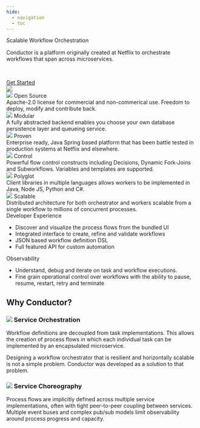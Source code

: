 ```yaml
---
hide: 
  - navigation
  - toc
---
```

<div class="home">
<div class="hero">
  <div class="row justify-content-center align-items-center">
    <div class="col-6">
      <div class="heading">
        Scalable Workflow Orchestration
      </div>
      <div class="caption" style="padding-top:15px">
        Conductor is a platform originally created at Netflix to orchestrate workflows that span across microservices.
      </div >
      <div style="display: flex; margin-top: 45px;">
        <a type="button" class="btn btn-primary" href="../devguide/concepts/index.html">Get Started</a>
      </div>
    </div>
    <div class="col-6">
      <img src="home/workflow.svg" class="illustration">
    </div>
  </div>
</div>


<div class="bullets">
  <div class="row justify-content-center">
    <div class="col-4">
      <div class="heading">
        <img src="home/icons/osi.svg" class="icon"/> Open Source
      </div>
      <div class="caption">
        Apache-2.0 license for commercial and non-commerical use. Freedom to deploy, modify and contribute back.
      </div>
    </div>
    <div class="col-4">
      <div class="heading">
        <img src="home/icons/modular.svg" class="icon"/> Modular
      </div>
      <div class="caption">
        A fully abstracted backend enables you choose your own database persistence layer and queueing service.
      </div>
    </div>
    <div class="col-4">
      <div class="heading">
        <img src="home/icons/shield.svg" class="icon"/> Proven
      </div>
      <div class="caption">        
        Enterprise ready, Java Spring based platform that has been battle tested in production systems at Netflix and elsewhere.
      </div>
    </div>
  </div>
  
  
  <div class="row justify-content-center">
    <div class="col-4">
      <div class="heading">
         <img src="home/icons/wrench.svg" class="icon"/> Control
      </div>
      <div class="caption">
        Powerful flow control constructs including Decisions, Dynamic Fork-Joins and Subworkflows. Variables and templates are supported.
      </div>
    </div>
    <div class="col-4">
      <div class="heading">
        <img src="home/icons/brackets.svg" class="icon"/> Polyglot
      </div>
      <div class="caption">
        Client libraries in multiple languages allows workers to be implemented in Java, Node JS, Python and C#.
      </div>
    </div>
    <div class="col-4">
      <div class="heading">
         <img src="home/icons/server.svg" class="icon" /> Scalable
      </div>
      <div class="caption">
        Distributed architecture for both orchestrator and workers scalable from a single workflow to millions of concurrent processes.
      </div>
    </div>
  </div>
</div>

<div class="module">
  <div class="row">
    <div class="col-6">
      <div class="heading">
        Developer Experience
      </div>
      <div class="caption">
        <ul>
          <li>Discover and visualize the process flows from the bundled UI</li>
          <li>Integrated interface to create, refine and validate workflows</li>          
          <li>JSON based workflow definition DSL</li>
          <li>Full featured API for custom automation</li>
        </ui>
      </div>
    </div>
    <div class="col-6">
      <div class="screenshot" style="background-image: url(home/devex.png);"></div>
    </div>
  </div>
</div>

<div class="module">
  <div class="row">
    <div class="col-6">
      <div class="heading">
        Observability
      </div>
      <div class="caption">    
        <ul>
          <li>Understand, debug and iterate on task and workflow executions.</li>
          <li>Fine grain operational control over workflows with the ability to pause, resume, restart, retry and terminate</li>
        </ul>
      </div>
    </div>
    <div class="col-6">
      <div class="screenshot" style="background-image: url(home/timeline.png);"></div>
    </div>
  </div>
</div>


<div class="compare">
  <div class="container">
    <div class="row">
      <h2 class="heading">Why Conductor?</h2>
    </div>
    <div class="row" style="gap:30px;">
      <div class="col-6">
      <div class="bubble">
        <h3 class="heading">
           <img src="home/icons/conductor.svg" class="icon"/> Service Orchestration
        </h3>
        <div class="caption">
          <p>Workflow definitions are decoupled from task implementations. This allows the creation of process flows in which each individual task can be implemented 
          by an encapsulated microservice.</p>
          <p>Designing a workflow orchestrator that is resilient and horizontally scalable is not a simple problem. Conductor was developed as a solution to that problem.</p>
        </div>
        </div>
      </div>
      <div class="col-6">
      <div class="bubble">
        <h3 class="heading">
          <img src="home/icons/network.svg" class="icon"/> Service Choreography
        </h3>
        <div class="caption">
          Process flows are implicitly defined across multiple service implementations, often with
          tight peer-to-peer coupling between services. Multiple event buses and complex
          pub/sub models limit observability around process progress and capacity. 
        </div>
      </div>
      </div>
    </div>
  </div>
</div>
</div>